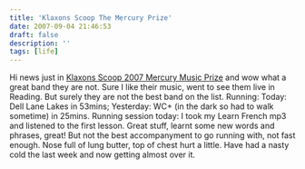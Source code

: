 ```yaml
---
title: 'Klaxons Scoop The Mercury Prize'
date: 2007-09-04 21:46:53
draft: false
description: ''
tags: [life]
---
```


Hi news just in [Klaxons Scoop 2007 Mercury Music Prize](http://news.bbc.co.uk/1/hi/entertainment/6977433.stm) and wow what a great band they are not. Sure I like their music, went to see them live in Reading. But surely they are not the best band on the list. Running: Today: Dell Lane Lakes in 53mins; Yesterday: WC+ (in the dark so had to walk sometime) in 25mins. Running session today: I took my Learn French mp3 and listened to the first lesson. Great stuff, learnt some new words and phrases, great! But not the best accompanyment to go running with, not fast enough. Nose full of lung butter, top of chest hurt a little. Have had a nasty cold the last week and now getting almost over it.